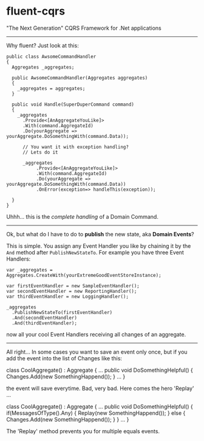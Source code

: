 # fluent-cqrs
"The Next Generation" CQRS Framework for .Net applications

---

Why fluent? Just look at this:

    public class AwsomeCommandHandler 
    {
      Aggregates _aggregates;
    
      public AwsomeCommandHandler(Aggregates aggregates)
      {
        _aggregates = aggregates;
      }
      
      public void Handle(SuperDuperCommand command)
      {
        _aggregates
          .Provide<[AnAggregateYouLike]>
          .With(command.AggregateId)
          .Do(yourAggregate => yourAggregate.DoSomethingWith(command.Data));

		  // You want it with exception handling?
		  // Lets do it

		  _aggregates
			   .Provide<[AnAggregateYouLike]>
			   .With(command.AggregateId)
			   .Do(yourAggregate => yourAggregate.DoSomethingWith(command.Data))
			   .OnError(exception=> handleThis(exception));

      }
    }

Uhhh... this is the *complete handling* of a Domain Command.

---

Ok, but what do I have to do to **publish** the new state, aka **Domain Events**?

This is simple. You assign any Event Handler you like by chaining it by the `And` method after `PublishNewStateTo`. For example you have three Event Handlers:

    var _aggregates = Aggregates.CreateWith(yourExtremeGoodEventStoreInstance);
    
    var firstEventHandler = new SampleEventHandler();
    var secondEventHandler = new ReportingHandler();
    var thirdEventHandler = new LoggingHandler();

    _aggregates
      .PublishNewStateTo(firstEventHandler)
      .And(secondEventHandler)
      .And(thirdEventHandler);
    
now all your cool Event Handlers receiving all changes of an aggregate.

---

All right... In some cases you want to save an event only once, 
but if you add the event into the list of Changes like this: 
   
   class CoolAggregate() : Aggregate
   {
      ...
      public void DoSomethingHelpful()
	  {
	     Changes.Add(new SomethingHappend());
	  }
      ...
   }

the event will save everytime. Bad, very bad. Here comes the hero 'Replay' ...

   class CoolAggregate() : Aggregate
   {
      ...
      public void DoSomethingHelpful()
	  {
	     if(MessagesOfType<SomethingHappend>().Any)
		 {
		    Replay(new SomethingHappend());
		 }
		 else
		 {
		    Changes.Add(new SomethingHappend());
		 }
	  }
      ...
   }

The 'Replay' method prevents you for multiple equals events.

